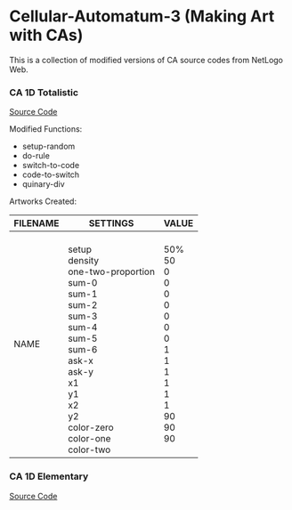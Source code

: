 # Cellular-Automatum-3 (Making Art with CAs)

This is a collection of modified versions of CA source codes from NetLogo Web. 

### CA 1D Totalistic
[Source Code](http://www.netlogoweb.org/launch#http://www.netlogoweb.org/assets/modelslib/Sample%20Models/Computer%20Science/Cellular%20Automata/CA%201D%20Totalistic.nlogo)

Modified Functions: 
- setup-random
- do-rule
- switch-to-code
- code-to-switch
- quinary-div

Artworks Created:

|        FILENAME        |        SETTINGS        |        VALUE        |
|------------------------|------------------------|---------------------|
|     NAME               | <br/> setup <br/> density <br/> one-two-proportion <br/> sum-0 <br/> sum-1 <br/> sum-2 <br/> sum-3 <br/> sum-4 <br/> sum-5 <br/> sum-6 <br/> ask-x <br/> ask-y <br/> x1 <br/> y1 <br/> x2 <br/> y2 <br/> color-zero <br/> color-one <br/> color-two |50% <br/> 50 <br/> 0 <br/> 0 <br/> 0 <br/> 0 <br/> 0 <br/> 0 <br/> 0 <br/> 1 <br/> 1 <br/> 1 <br/> 1 <br/> 1 <br/> 1 <br/> 90 <br/> 90 <br/> 90               |


      

### CA 1D Elementary
[Source Code](http://www.netlogoweb.org/launch#http://www.netlogoweb.org/assets/modelslib/Sample%20Models/Computer%20Science/Cellular%20Automata/CA%201D%20Elementary.nlogo)
